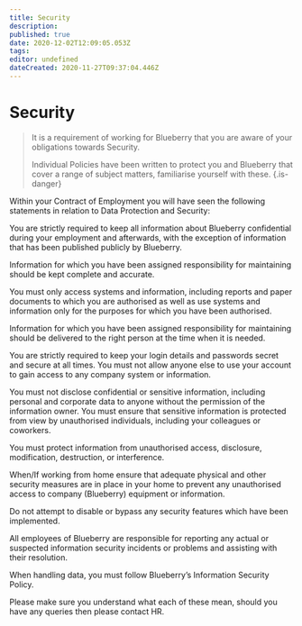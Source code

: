 ```yaml
---
title: Security
description: 
published: true
date: 2020-12-02T12:09:05.053Z
tags: 
editor: undefined
dateCreated: 2020-11-27T09:37:04.446Z
---
```


#  Security

> It is a requirement of working for Blueberry that you are aware of your obligations towards Security.
>  
> Individual Policies have been written to protect you and Blueberry that cover a range of subject matters, familiarise yourself with these.
{.is-danger}



Within your Contract of Employment you will have seen the following statements in relation to Data Protection and Security:

You are strictly required to keep all information about Blueberry confidential during your employment and afterwards, with the exception of information that has been published publicly by Blueberry.

Information for which you have been assigned responsibility for maintaining should be kept complete and accurate.

You must only access systems and information, including reports and paper documents to which you are authorised as well as use systems and information only for the purposes for which you have been authorised.

Information for which you have been assigned responsibility for maintaining should be delivered to the right person at the time when it is needed.

You are strictly required to keep your login details and passwords secret and secure at all times. You must not allow anyone else to use your account to gain access to any company system or information.

You must not disclose confidential or sensitive information, including personal and corporate data to anyone without the permission of the information owner. You must ensure that sensitive information is protected from view by unauthorised individuals, including your colleagues or coworkers. 

You must protect information from unauthorised access, disclosure, modification, destruction, or interference.

When/If working from home ensure that adequate physical and other security measures are in place in your home to prevent any unauthorised access to company (Blueberry) equipment or information.

Do not attempt to disable or bypass any security features which have been implemented.

All employees of Blueberry are responsible for reporting any actual or suspected information security incidents or problems and assisting with their resolution.

When handling data, you must follow Blueberry’s Information Security Policy.

Please make sure you understand what each of these mean, should you have any queries then please contact HR.
